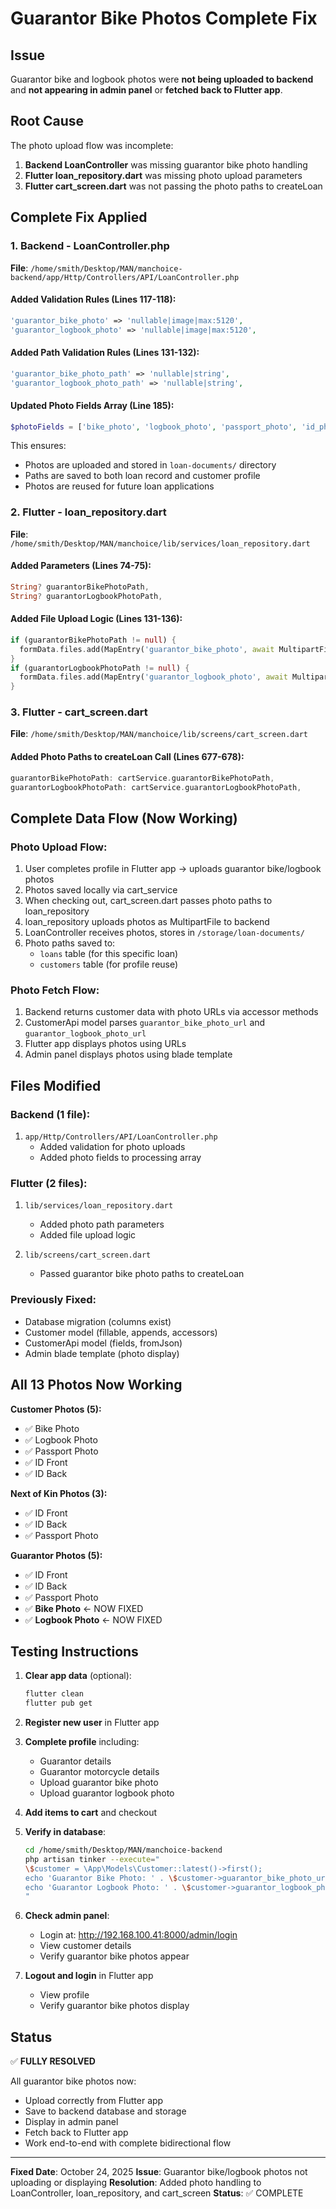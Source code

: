 # Guarantor Bike Photos Complete Fix

## Issue
Guarantor bike and logbook photos were **not being uploaded to backend** and **not appearing in admin panel** or **fetched back to Flutter app**.

## Root Cause
The photo upload flow was incomplete:
1. **Backend LoanController** was missing guarantor bike photo handling
2. **Flutter loan_repository.dart** was missing photo upload parameters
3. **Flutter cart_screen.dart** was not passing the photo paths to createLoan

## Complete Fix Applied

### 1. Backend - LoanController.php

**File**: `/home/smith/Desktop/MAN/manchoice-backend/app/Http/Controllers/API/LoanController.php`

#### Added Validation Rules (Lines 117-118):
```php
'guarantor_bike_photo' => 'nullable|image|max:5120',
'guarantor_logbook_photo' => 'nullable|image|max:5120',
```

#### Added Path Validation Rules (Lines 131-132):
```php
'guarantor_bike_photo_path' => 'nullable|string',
'guarantor_logbook_photo_path' => 'nullable|string',
```

#### Updated Photo Fields Array (Line 185):
```php
$photoFields = ['bike_photo', 'logbook_photo', 'passport_photo', 'id_photo_front', 'id_photo_back', 'next_of_kin_id_front', 'next_of_kin_id_back', 'next_of_kin_passport_photo', 'guarantor_id_front', 'guarantor_id_back', 'guarantor_passport_photo', 'guarantor_bike_photo', 'guarantor_logbook_photo'];
```

This ensures:
- Photos are uploaded and stored in `loan-documents/` directory
- Paths are saved to both loan record and customer profile
- Photos are reused for future loan applications

### 2. Flutter - loan_repository.dart

**File**: `/home/smith/Desktop/MAN/manchoice/lib/services/loan_repository.dart`

#### Added Parameters (Lines 74-75):
```dart
String? guarantorBikePhotoPath,
String? guarantorLogbookPhotoPath,
```

#### Added File Upload Logic (Lines 131-136):
```dart
if (guarantorBikePhotoPath != null) {
  formData.files.add(MapEntry('guarantor_bike_photo', await MultipartFile.fromFile(guarantorBikePhotoPath, filename: guarantorBikePhotoPath.split('/').last)));
}
if (guarantorLogbookPhotoPath != null) {
  formData.files.add(MapEntry('guarantor_logbook_photo', await MultipartFile.fromFile(guarantorLogbookPhotoPath, filename: guarantorLogbookPhotoPath.split('/').last)));
}
```

### 3. Flutter - cart_screen.dart

**File**: `/home/smith/Desktop/MAN/manchoice/lib/screens/cart_screen.dart`

#### Added Photo Paths to createLoan Call (Lines 677-678):
```dart
guarantorBikePhotoPath: cartService.guarantorBikePhotoPath,
guarantorLogbookPhotoPath: cartService.guarantorLogbookPhotoPath,
```

## Complete Data Flow (Now Working)

### Photo Upload Flow:
1. User completes profile in Flutter app → uploads guarantor bike/logbook photos
2. Photos saved locally via cart_service
3. When checking out, cart_screen.dart passes photo paths to loan_repository
4. loan_repository uploads photos as MultipartFile to backend
5. LoanController receives photos, stores in `/storage/loan-documents/`
6. Photo paths saved to:
   - `loans` table (for this specific loan)
   - `customers` table (for profile reuse)

### Photo Fetch Flow:
1. Backend returns customer data with photo URLs via accessor methods
2. CustomerApi model parses `guarantor_bike_photo_url` and `guarantor_logbook_photo_url`
3. Flutter app displays photos using URLs
4. Admin panel displays photos using blade template

## Files Modified

### Backend (1 file):
1. `app/Http/Controllers/API/LoanController.php`
   - Added validation for photo uploads
   - Added photo fields to processing array

### Flutter (2 files):
1. `lib/services/loan_repository.dart`
   - Added photo path parameters
   - Added file upload logic

2. `lib/screens/cart_screen.dart`
   - Passed guarantor bike photo paths to createLoan

### Previously Fixed:
- Database migration (columns exist)
- Customer model (fillable, appends, accessors)
- CustomerApi model (fields, fromJson)
- Admin blade template (photo display)

## All 13 Photos Now Working

**Customer Photos (5):**
- ✅ Bike Photo
- ✅ Logbook Photo
- ✅ Passport Photo
- ✅ ID Front
- ✅ ID Back

**Next of Kin Photos (3):**
- ✅ ID Front
- ✅ ID Back
- ✅ Passport Photo

**Guarantor Photos (5):**
- ✅ ID Front
- ✅ ID Back
- ✅ Passport Photo
- ✅ **Bike Photo** ← NOW FIXED
- ✅ **Logbook Photo** ← NOW FIXED

## Testing Instructions

1. **Clear app data** (optional):
   ```bash
   flutter clean
   flutter pub get
   ```

2. **Register new user** in Flutter app

3. **Complete profile** including:
   - Guarantor details
   - Guarantor motorcycle details
   - Upload guarantor bike photo
   - Upload guarantor logbook photo

4. **Add items to cart** and checkout

5. **Verify in database**:
   ```bash
   cd /home/smith/Desktop/MAN/manchoice-backend
   php artisan tinker --execute="
   \$customer = \App\Models\Customer::latest()->first();
   echo 'Guarantor Bike Photo: ' . \$customer->guarantor_bike_photo_url . PHP_EOL;
   echo 'Guarantor Logbook Photo: ' . \$customer->guarantor_logbook_photo_url . PHP_EOL;
   "
   ```

6. **Check admin panel**:
   - Login at: http://192.168.100.41:8000/admin/login
   - View customer details
   - Verify guarantor bike photos appear

7. **Logout and login** in Flutter app
   - View profile
   - Verify guarantor bike photos display

## Status

✅ **FULLY RESOLVED**

All guarantor bike photos now:
- Upload correctly from Flutter app
- Save to backend database and storage
- Display in admin panel
- Fetch back to Flutter app
- Work end-to-end with complete bidirectional flow

---

**Fixed Date**: October 24, 2025
**Issue**: Guarantor bike/logbook photos not uploading or displaying
**Resolution**: Added photo handling to LoanController, loan_repository, and cart_screen
**Status**: ✅ COMPLETE
